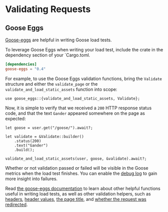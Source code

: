 # Validating Requests

## Goose Eggs
[Goose-eggs](https://github.com/tag1consulting/goose-eggs) are helpful in writing Goose load tests.

To leverage Goose Eggs when writing your load test, include the crate in the dependency section of your `Cargo.toml.

```toml
[dependencies]
goose-eggs = "0.4"
```

For example, to use the Goose Eggs validation functions, bring the `Validate` structure and either the `validate_page` or the `validate_and_load_static_assets` function into scope:
```rust,ignore
use goose_eggs::{validate_and_load_static_assets, Validate};
```

Now, it is simple to verify that we received a `200` HTTP response status code, and that the text `Gander` appeared somewhere on the page as expected:

```rust,ignore
let goose = user.get("/goose/").await?;

let validate = &Validate::builder()
    .status(200)
    .text("Gander")
    .build();

validate_and_load_static_assets(user, goose, &validate).await?;
```

Whether or not validation passed or failed will be visible in the Goose metrics when the load test finishes. You can enable the [debug log](https://book.goose.rs/logging/debug.html) to gain more insight into failures.

Read [the goose-eggs documentation](https://docs.rs/goose-eggs/latest/goose_eggs) to learn about other helpful functions useful in writing load tests, as well as other validation helpers, such as [headers](https://docs.rs/goose-eggs/latest/goose_eggs/struct.ValidateBuilder.html#method.header), [header values](https://docs.rs/goose-eggs/latest/goose_eggs/struct.ValidateBuilder.html#method.header_value), [the page title](https://docs.rs/goose-eggs/latest/goose_eggs/struct.ValidateBuilder.html#method.title), and [whether the request was redirected](https://docs.rs/goose-eggs/latest/goose_eggs/struct.ValidateBuilder.html#method.redirect).
